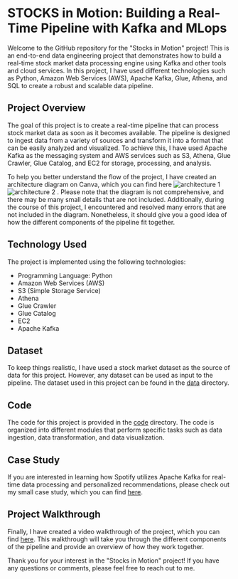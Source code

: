 # STOCKS in Motion: Building a Real-Time Pipeline with Kafka and MLops

Welcome to the GitHub repository for the "Stocks in Motion" project! This is an end-to-end data engineering project that demonstrates how to build a real-time stock market data processing engine using Kafka and other tools and cloud services. In this project, I have used different technologies such as Python, Amazon Web Services (AWS), Apache Kafka, Glue, Athena, and SQL to create a robust and scalable data pipeline.

## Project Overview

The goal of this project is to create a real-time pipeline that can process stock market data as soon as it becomes available. The pipeline is designed to ingest data from a variety of sources and transform it into a format that can be easily analyzed and visualized. To achieve this, I have used Apache Kafka as the messaging system and AWS services such as S3, Athena, Glue Crawler, Glue Catalog, and EC2 for storage, processing, and analysis.

To help you better understand the flow of the project, I have created an architecture diagram on Canva, which you can find here ![architecture 1](https://user-images.githubusercontent.com/71492927/227791912-57cce552-dd85-4f08-8ec3-c18d6db560ab.png)
![architecture 2](https://user-images.githubusercontent.com/71492927/227792116-833ff4aa-6843-4271-a32a-5e5af0387a29.png)
. Please note that the diagram is not comprehensive, and there may be many small details that are not included. Additionally, during the course of this project, I encountered and resolved many errors that are not included in the diagram. Nonetheless, it should give you a good idea of how the different components of the pipeline fit together.

## Technology Used

The project is implemented using the following technologies:

- Programming Language: Python
- Amazon Web Services (AWS)
- S3 (Simple Storage Service)
- Athena
- Glue Crawler
- Glue Catalog
- EC2
- Apache Kafka

## Dataset

To keep things realistic, I have used a stock market dataset as the source of data for this project. However, any dataset can be used as input to the pipeline. The dataset used in this project can be found in the [data](https://chat.openai.com/data) directory.

## Code

The code for this project is provided in the [code](https://chat.openai.com/code) directory. The code is organized into different modules that perform specific tasks such as data ingestion, data transformation, and data visualization.

## Case Study

If you are interested in learning how Spotify utilizes Apache Kafka for real-time data processing and personalized recommendations, please check out my small case study, which you can find [here](https://www.linkedin.com/feed/update/urn:li:share:7037686827721383936/).

## Project Walkthrough

Finally, I have created a video walkthrough of the project, which you can find [here](https://www.youtube.com/watch?v=XXXXXXXXXXX). This walkthrough will take you through the different components of the pipeline and provide an overview of how they work together.

Thank you for your interest in the "Stocks in Motion" project! If you have any questions or comments, please feel free to reach out to me.
